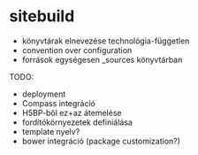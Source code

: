 sitebuild
=========

- könyvtárak elnevezése technológia-független
- convention over configuration
- források egységesen _sources könyvtárban

TODO:
- deployment
- Compass integráció
- H5BP-ből ez+az átemelése
- fordítókörnyezetek definiálása
- template nyelv?
- bower integráció (package customization?)
